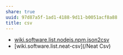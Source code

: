 ```yaml
---
share: true
uuid: 97d87a5f-1ad1-4188-9d11-b0051acf8a88
title: csv
---
```

* [wiki.software.list.nodejs.npm.json2csv](/dentropydaemon-wiki/Software/List/nodejs/npm/json2csv)
* [wiki.software.list.neat-csv](/Neat Csv)